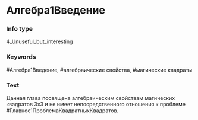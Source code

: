 # Алгебра1Введение
### Info type
4_Unuseful_but_interesting
### Keywords
#Алгебра1Введение, #алгебраические свойства, #магические квадраты
### Text
Данная глава посвящена алгебраическим свойствам магических квадратов 3x3 и не имеет непосредственного отношения к проблеме #Главное1ПроблемаКвадратныхКвадратов.